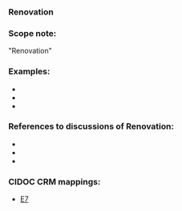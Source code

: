 
### Renovation 

###  Scope note: 
"Renovation" 

### Examples: 

* 
* 
* 

### References to discussions of Renovation:

* 

* 

* 

### CIDOC CRM mappings: 

* [E7](http://www.cidoc-crm.org/Entity/e7-activity/version-6.2.2)